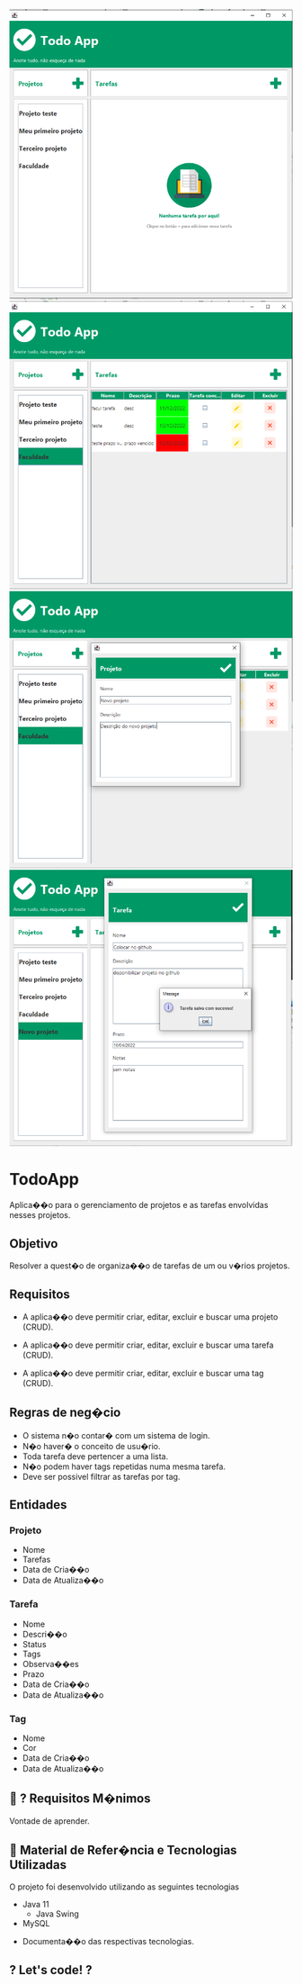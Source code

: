 <p align="center">
    <img src="./img/todoapp.png" max-width="600">    
    <img src="./img/todoapp1.png" max-width="600">
    <img src="./img/todoappproject.png" max-width="600">
    <img src="./img/todoapptask.png" max-width="600">
</p>

# TodoApp
Aplica��o para o gerenciamento de projetos e as tarefas envolvidas nesses projetos.

## Objetivo
Resolver a quest�o de organiza��o de tarefas de um ou v�rios projetos.

## Requisitos
* A aplica��o deve permitir criar, editar, excluir e buscar uma projeto (CRUD).

* A aplica��o deve permitir criar, editar, excluir e buscar uma tarefa (CRUD).

* A aplica��o deve permitir criar, editar, excluir e buscar uma tag (CRUD).

## Regras de neg�cio
- O sistema n�o contar� com um sistema de login.
- N�o haver� o conceito de usu�rio.
- Toda tarefa deve pertencer a uma lista.
- N�o podem haver tags repetidas numa mesma tarefa.	
- Deve ser possivel filtrar as tarefas por tag.

## Entidades

### Projeto
- Nome
- Tarefas
- Data de Cria��o
- Data de Atualiza��o

### Tarefa
- Nome
- Descri��o
- Status
- Tags
- Observa��es
- Prazo
- Data de Cria��o
- Data de Atualiza��o

### Tag
- Nome
- Cor
- Data de Cria��o
- Data de Atualiza��o

## :seedling: ? Requisitos M�nimos

Vontade de aprender.

## :rocket: Material de Refer�ncia e Tecnologias Utilizadas

O projeto foi desenvolvido utilizando as seguintes tecnologias

* Java 11
    * Java Swing
* MySQL
- Documenta��o das respectivas tecnologias. 


## ? Let's code! ?